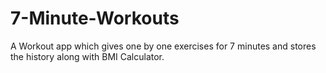 # 7-Minute-Workouts
A Workout app which gives one by one exercises for 7 minutes and stores the history along with BMI Calculator.
